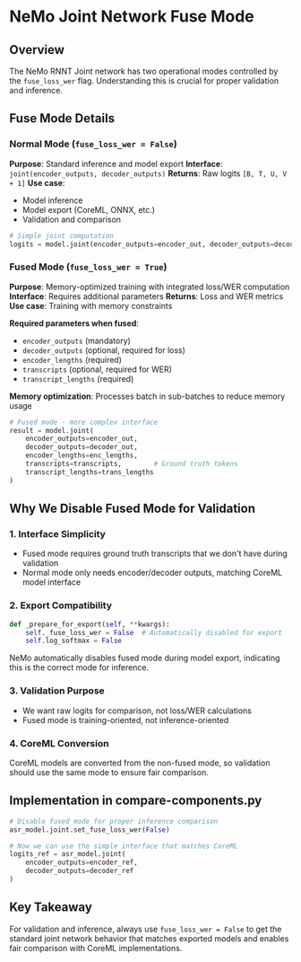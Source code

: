 # NeMo Joint Network Fuse Mode

## Overview

The NeMo RNNT Joint network has two operational modes controlled by the `fuse_loss_wer` flag. Understanding this is crucial for proper validation and inference.

## Fuse Mode Details

### Normal Mode (`fuse_loss_wer = False`)

**Purpose**: Standard inference and model export
**Interface**: `joint(encoder_outputs, decoder_outputs)`
**Returns**: Raw logits `[B, T, U, V + 1]`
**Use case**:
- Model inference
- Model export (CoreML, ONNX, etc.)
- Validation and comparison

```python
# Simple joint computation
logits = model.joint(encoder_outputs=encoder_out, decoder_outputs=decoder_out)
```

### Fused Mode (`fuse_loss_wer = True`)

**Purpose**: Memory-optimized training with integrated loss/WER computation
**Interface**: Requires additional parameters
**Returns**: Loss and WER metrics
**Use case**: Training with memory constraints

**Required parameters when fused**:
- `encoder_outputs` (mandatory)
- `decoder_outputs` (optional, required for loss)
- `encoder_lengths` (required)
- `transcripts` (optional, required for WER)
- `transcript_lengths` (required)

**Memory optimization**: Processes batch in sub-batches to reduce memory usage

```python
# Fused mode - more complex interface
result = model.joint(
    encoder_outputs=encoder_out,
    decoder_outputs=decoder_out,
    encoder_lengths=enc_lengths,
    transcripts=transcripts,        # Ground truth tokens
    transcript_lengths=trans_lengths
)
```

## Why We Disable Fused Mode for Validation

### 1. Interface Simplicity
- Fused mode requires ground truth transcripts that we don't have during validation
- Normal mode only needs encoder/decoder outputs, matching CoreML model interface

### 2. Export Compatibility
```python
def _prepare_for_export(self, **kwargs):
    self._fuse_loss_wer = False  # Automatically disabled for export
    self.log_softmax = False
```
NeMo automatically disables fused mode during model export, indicating this is the correct mode for inference.

### 3. Validation Purpose
- We want raw logits for comparison, not loss/WER calculations
- Fused mode is training-oriented, not inference-oriented

### 4. CoreML Conversion
CoreML models are converted from the non-fused mode, so validation should use the same mode to ensure fair comparison.

## Implementation in compare-components.py

```python
# Disable fused mode for proper inference comparison
asr_model.joint.set_fuse_loss_wer(False)

# Now we can use the simple interface that matches CoreML
logits_ref = asr_model.joint(
    encoder_outputs=encoder_ref,
    decoder_outputs=decoder_ref
)
```

## Key Takeaway

For validation and inference, always use `fuse_loss_wer = False` to get the standard joint network behavior that matches exported models and enables fair comparison with CoreML implementations.